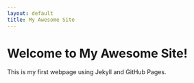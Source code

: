```yaml
---
layout: default
title: My Awesome Site
---
```


# Welcome to My Awesome Site!

This is my first webpage using Jekyll and GitHub Pages. 
